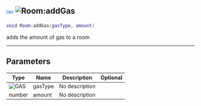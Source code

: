 ## ![server](../../.gitbook/assets/server.png) ![Room](./readme/room "mention"):addGas

```lua
void Room:addGas(gasType, amount)
```

adds the amount of gas to a room

------
## Parameters

| Type   | Name | Description | Optional |
| ------ | ---- | ----------- | -------: |
| ![GAS](./readme/gas "mention") | gasType | No description |  |
| number | amount | No description |  |

